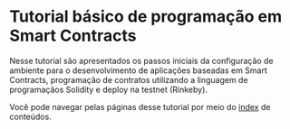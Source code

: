 # Tutorial básico de programação em Smart Contracts

Nesse tutorial são apresentados os passos iniciais da configuração de ambiente para o desenvolvimento de aplicações baseadas em Smart Contracts, programação de contratos utilizando a linguagem de programaçãos Solidity e deploy na testnet \(Rinkeby\).

Você pode navegar pelas páginas desse tutorial por meio do [index](/SUMMARY.md) de conteúdos.

